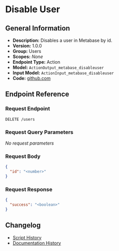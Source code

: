 <!-- BEGIN GENERATED CONTENT -->
# Disable User

## General Information

- **Description:** Disables a user in Metabase by id.
- **Version:** 1.0.0
- **Group:** Users
- **Scopes:** _None_
- **Endpoint Type:** Action
- **Model:** `ActionOutput_metabase_disableuser`
- **Input Model:** `ActionInput_metabase_disableuser`
- **Code:** [github.com](https://github.com/NangoHQ/integration-templates/tree/main/integrations/metabase/actions/disable-user.ts)


## Endpoint Reference

### Request Endpoint

`DELETE /users`

### Request Query Parameters

_No request parameters_

### Request Body

```json
{
  "id": "<number>"
}
```

### Request Response

```json
{
  "success": "<boolean>"
}
```

## Changelog

- [Script History](https://github.com/NangoHQ/integration-templates/commits/main/integrations/metabase/actions/disable-user.ts)
- [Documentation History](https://github.com/NangoHQ/integration-templates/commits/main/integrations/metabase/actions/disable-user.md)

<!-- END  GENERATED CONTENT -->

